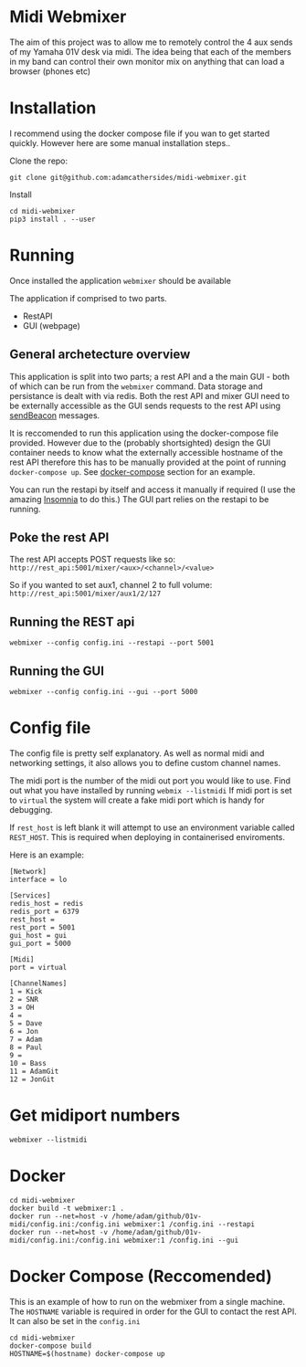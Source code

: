 # Midi Webmixer

The aim of this project was to allow me to remotely control the 4 aux sends of my Yamaha 01V desk via midi.
The idea being that each of the members in my band can control their own monitor mix on anything that can load a browser (phones etc)

# Installation

I recommend using the docker compose file if you wan to get started quickly.  However here are some manual installation steps..

Clone the repo:
```
git clone git@github.com:adamcathersides/midi-webmixer.git
```

Install
```
cd midi-webmixer
pip3 install . --user
```

# Running

Once installed the application `webmixer` should be available

The application if comprised to two parts.  
* RestAPI 
* GUI (webpage) 

## General archetecture overview

This application is split into two parts; a rest API and a the main GUI - both of which can be run from the `webmixer` command.  Data storage and persistance is dealt with via redis.
Both the rest API and mixer GUI need to be externally accessible as the GUI sends requests to the rest API using [sendBeacon](https://developer.mozilla.org/en-US/docs/Web/API/Navigator/sendBeacon) messages.

It is reccomended to run this application using the docker-compose file provided.  However due to the (probably shortsighted) design the GUI container needs to know what the externally accessible hostname of the rest API therefore this has to be manually provided at the point of running `docker-compose up`.  See [docker-compose](#docker-compose) section for an example. 

You can run the restapi by itself and access it manually if required (I use the amazing [Insomnia](https://insomnia.rest/) to do this.)
The GUI part relies on the restapi to be running.

## Poke the rest API

The rest API accepts POST requests like so:
`http://rest_api:5001/mixer/<aux>/<channel>/<value>`

So if you wanted to set aux1, channel 2 to full volume:
`http://rest_api:5001/mixer/aux1/2/127`

## Running the REST api

`webmixer --config config.ini --restapi --port 5001`

## Running the GUI

`webmixer --config config.ini --gui --port 5000`


# Config file

The config file is pretty self explanatory.  As well as normal midi and networking settings, it also allows you to define custom channel names.

The midi port is the number of the midi out port you would like to use.  Find out what you have installed by running `webmix --listmidi` 
If midi port is set to `virtual` the system will create a fake midi port which is handy for debugging.

If `rest_host` is left blank it will attempt to use an environment variable called `REST_HOST`.  This is required when deploying in containerised enviroments.

Here is an example:

```
[Network]
interface = lo

[Services]
redis_host = redis
redis_port = 6379
rest_host =
rest_port = 5001
gui_host = gui
gui_port = 5000

[Midi]
port = virtual

[ChannelNames]
1 = Kick
2 = SNR
3 = OH
4 =
5 = Dave
6 = Jon
7 = Adam
8 = Paul
9 =
10 = Bass
11 = AdamGit
12 = JonGit
```

# Get midiport numbers

```
webmixer --listmidi
```

# Docker

```
cd midi-webmixer
docker build -t webmixer:1 .
docker run --net=host -v /home/adam/github/01v-midi/config.ini:/config.ini webmixer:1 /config.ini --restapi
docker run --net=host -v /home/adam/github/01v-midi/config.ini:/config.ini webmixer:1 /config.ini --gui
```

# Docker Compose (Reccomended)

This is an example of how to run on the webmixer from a single machine.  
The `HOSTNAME` variable is required in order for the GUI to contact the rest API.  It can also be set in the `config.ini`

```
cd midi-webmixer
docker-compose build
HOSTNAME=$(hostname) docker-compose up
```



